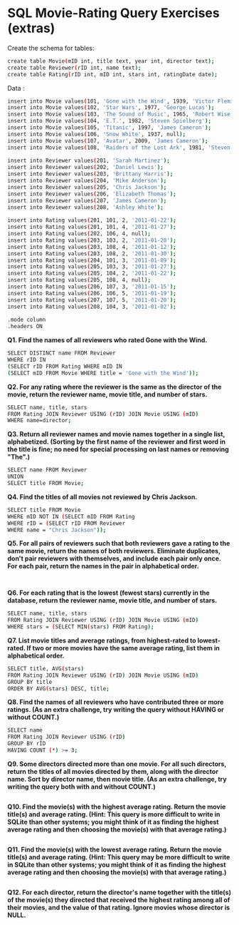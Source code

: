 # SQL Movie-Rating Query Exercises (extras)

Create the schema for tables:
```sh
create table Movie(mID int, title text, year int, director text);
create table Reviewer(rID int, name text);
create table Rating(rID int, mID int, stars int, ratingDate date);
```

Data :
```sh
insert into Movie values(101, 'Gone with the Wind', 1939, 'Victor Fleming');
insert into Movie values(102, 'Star Wars', 1977, 'George Lucas');
insert into Movie values(103, 'The Sound of Music', 1965, 'Robert Wise');
insert into Movie values(104, 'E.T.', 1982, 'Steven Spielberg');
insert into Movie values(105, 'Titanic', 1997, 'James Cameron');
insert into Movie values(106, 'Snow White', 1937, null);
insert into Movie values(107, 'Avatar', 2009, 'James Cameron');
insert into Movie values(108, 'Raiders of the Lost Ark', 1981, 'Steven Spielberg');
 
insert into Reviewer values(201, 'Sarah Martinez');
insert into Reviewer values(202, 'Daniel Lewis');
insert into Reviewer values(203, 'Brittany Harris');
insert into Reviewer values(204, 'Mike Anderson');
insert into Reviewer values(205, 'Chris Jackson');
insert into Reviewer values(206, 'Elizabeth Thomas');
insert into Reviewer values(207, 'James Cameron');
insert into Reviewer values(208, 'Ashley White');
 
insert into Rating values(201, 101, 2, '2011-01-22');
insert into Rating values(201, 101, 4, '2011-01-27');
insert into Rating values(202, 106, 4, null);
insert into Rating values(203, 103, 2, '2011-01-20');
insert into Rating values(203, 108, 4, '2011-01-12');
insert into Rating values(203, 108, 2, '2011-01-30');
insert into Rating values(204, 101, 3, '2011-01-09');
insert into Rating values(205, 103, 3, '2011-01-27');
insert into Rating values(205, 104, 2, '2011-01-22');
insert into Rating values(205, 108, 4, null);
insert into Rating values(206, 107, 3, '2011-01-15');
insert into Rating values(206, 106, 5, '2011-01-19');
insert into Rating values(207, 107, 5, '2011-01-20');
insert into Rating values(208, 104, 3, '2011-01-02');
 
.mode column
.headers ON
```

**Q1. Find the names of all reviewers who rated Gone with the Wind.**
```sh
SELECT DISTINCT name FROM Reviewer 
WHERE rID IN
(SELECT rID FROM Rating WHERE mID IN 
(SELECT mID FROM Movie WHERE title = 'Gone with the Wind'));
```

**Q2. For any rating where the reviewer is the same as the director of the movie, return the reviewer name, movie title, and number of stars.**
```sh
SELECT name, title, stars 
FROM Rating JOIN Reviewer USING (rID) JOIN Movie USING (mID) 
WHERE name=director; 
```

**Q3. Return all reviewer names and movie names together in a single list, alphabetized. (Sorting by the first name of the reviewer and first word in the title is fine; no need for special processing on last names or removing "The".)**
```sh
SELECT name FROM Reviewer
UNION
SELECT title FROM Movie;
```

**Q4. Find the titles of all movies not reviewed by Chris Jackson.**
```sh
SELECT title FROM Movie 
WHERE mID NOT IN (SELECT mID FROM Rating 
WHERE rID = (SELECT rID FROM Reviewer 
WHERE name = "Chris Jackson"));
```

**Q5. For all pairs of reviewers such that both reviewers gave a rating to the same movie, return the names of both reviewers. Eliminate duplicates, don't pair reviewers with themselves, and include each pair only once. For each pair, return the names in the pair in alphabetical order.**
```sh
 
```

**Q6. For each rating that is the lowest (fewest stars) currently in the database, return the reviewer name, movie title, and number of stars.**
```sh
SELECT name, title, stars 
FROM Rating JOIN Reviewer USING (rID) JOIN Movie USING (mID)
WHERE stars = (SELECT MIN(stars) FROM Rating);
```

**Q7. List movie titles and average ratings, from highest-rated to lowest-rated. If two or more movies have the same average rating, list them in alphabetical order.**
```sh
SELECT title, AVG(stars)  
FROM Rating JOIN Reviewer USING (rID) JOIN Movie USING (mID)
GROUP BY title
ORDER BY AVG(stars) DESC, title;
```

**Q8. Find the names of all reviewers who have contributed three or more ratings. (As an extra challenge, try writing the query without HAVING or without COUNT.)**
```sh
SELECT name
FROM Rating JOIN Reviewer USING (rID)
GROUP BY rID
HAVING COUNT (*) >= 3; 
```

**Q9. Some directors directed more than one movie. For all such directors, return the titles of all movies directed by them, along with the director name. Sort by director name, then movie title. (As an extra challenge, try writing the query both with and without COUNT.)**
```sh

```

**Q10. Find the movie(s) with the highest average rating. Return the movie title(s) and average rating. (Hint: This query is more difficult to write in SQLite than other systems; you might think of it as finding the highest average rating and then choosing the movie(s) with that average rating.)**
```sh

```

**Q11. Find the movie(s) with the lowest average rating. Return the movie title(s) and average rating. (Hint: This query may be more difficult to write in SQLite than other systems; you might think of it as finding the highest average rating and then choosing the movie(s) with that average rating.)**
```sh

```

**Q12. For each director, return the director's name together with the title(s) of the movie(s) they directed that received the highest rating among all of their movies, and the value of that rating. Ignore movies whose director is NULL.**
```sh

```